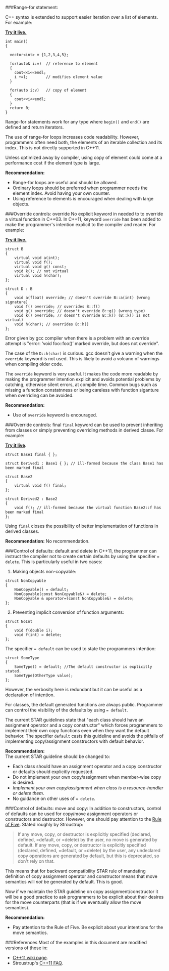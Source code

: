 ###Range-for statement:

C++ syntax is extended to support easier iteration over a list of elements. For example:  

[**Try it live.**](http://ideone.com/fRoN2j)  

~~~~~~~~~~~~~~~~~~~~~~~~~~~~~~~~~~~~~~~~~~ {.C}
int main()
{

  vector<int> v {1,2,3,4,5};

  for(auto& i:v)  // reference to element
  {
    cout<<i<<endl;
    i +=1;        // modifies element value
  }

  for(auto i:v)   // copy of element
  {
    cout<<i<<endl;
  }
  return 0;
}

~~~~~~~~~~~~~~~~~~~~~~~~~~~~~~~~~~~~~~~~~~

Range-for statements work for any type where `begin()` and `end()` are defined and return iterators.  

The use of range-for loops increases code readability. However, programmers often need both, the elements 
of an iterable collection and its index. This is not directly supported in C++11.  

Unless optimized away by compiler, using copy of element could come at a performance cost if the element type is large.

**Recommendation:**  
-  Range-for loops are useful and should be allowed.   
-  Ordinary loops should be preferred when programmer needs the element index. Avoid having your own counter.  
-  Using reference to elements is encouraged when dealing with large objects.  


###Override controls: override
No explicit keyword in needed to to override a virtual function in C++03. In C++11, keyword `override` has been
added to make the programmer's intention explicit to the compiler and reader. For example:  

[**Try it live.**](http://ideone.com/JUgS5J)  

~~~~~~~~~~~~~~~~~~~~~~~~~~~~~~~~~~~~~~~~~~ {.C}
struct B 
{
    virtual void a(int);
    virtual void f();
    virtual void g() const;
    void k(); // not virtual
    virtual void h(char);
};

struct D : B
{
    void a(float) override; // doesn't override B::a(int) (wrong signature)
    void f() override; // overrides B::f()
    void g() override; // doesn't override B::g() (wrong type)
    void k() override; // doesn't override B::k() (B::k() is not virtual)
    void h(char); // overrides B::h()
};
~~~~~~~~~~~~~~~~~~~~~~~~~~~~~~~~~~~~~~~~~~ 

Error given by gcc compiler when there is a problem with an override attempt is 
"error: ‘void foo::foo()’ marked override, but does not override".

The case of the `D::h(char)` is curious. gcc doesn't give a warning when the `override` keyword is not used.
This is likely to avoid a volcano of warnings when compiling older code. 

The `override` keyword is very useful. It makes the code more readable by making the programmer intention 
explicit and avoids potential problems by catching, otherwise silent errors, at compile time. 
Common bugs such as missing a function constatnness or being careless with function siganture when 
overriding can be avoided.

**Recommendation:**  
- Use of `override` keyword is encouraged.  

###Override controls: final
`final` keyword can be used to prevent inheriting from classes or simply preventing overriding methods in derived classe. For example:

[**Try it live**](http://ideone.com/EoJz91).  

~~~~~~~~~~~~~~~~~~~~~~~~~~~~~~~~~~~~~~~~~~ {.C}
struct Base1 final { };
 
struct Derived1 : Base1 { }; // ill-formed because the class Base1 has been marked final

~~~~~~~~~~~~~~~~~~~~~~~~~~~~~~~~~~~~~~~~~~ 
~~~~~~~~~~~~~~~~~~~~~~~~~~~~~~~~~~~~~~~~~~ {.C}
struct Base2 
{
    virtual void f() final;
};
 
struct Derived2 : Base2 
{
    void f(); // ill-formed because the virtual function Base2::f has been marked final
};
~~~~~~~~~~~~~~~~~~~~~~~~~~~~~~~~~~~~~~~~~~ 

Using `final` closes the possibility of better implementation of functions in derived classes.  

**Recommendation:**
No recommendation.

###Control of defaults: default and delete
In C++11, the programmer can instruct the compiler not to create certain defaults by using the specifier `= delete`. 
This is particularly useful in two cases: 

1) Making objects non-copyable:  

~~~~~~~~~~~~~~~~~~~~~~~~~~~~~~~~~~~~~~~~~~ {.C}
struct NonCopyable 
{
    NonCopyable() = default;
    NonCopyable(const NonCopyable&) = delete;
    NonCopyable & operator=(const NonCopyable&) = delete;
};
~~~~~~~~~~~~~~~~~~~~~~~~~~~~~~~~~~~~~~~~~~ 

2) Preventing implicit conversion of function arguments:  

~~~~~~~~~~~~~~~~~~~~~~~~~~~~~~~~~~~~~~~~~~ {.C}
struct NoInt 
{
    void f(double i);
    void f(int) = delete;
};
~~~~~~~~~~~~~~~~~~~~~~~~~~~~~~~~~~~~~~~~~~ 

The specifier `= default` can be used to state the programmers intention:  

~~~~~~~~~~~~~~~~~~~~~~~~~~~~~~~~~~~~~~~~~~ {.C}
struct SomeType 
{
    SomeType() = default; //The default constructor is explicitly stated.
    SomeType(OtherType value);
};
~~~~~~~~~~~~~~~~~~~~~~~~~~~~~~~~~~~~~~~~~~ 

However, the verbosity here is redundant but it can be useful as a declaration of intention.  

For classes, the default generated functions are always public. Programmer can control the 
visibility of the defaults by using `= default`.

The current STAR guidelines state that "each class should have an assignment operator and a copy constructor" 
which forces programmers to implement their own copy functions even when they want the default behavior. 
The specifier `default` casts this guideline and avoids the pitfalls of implementing copy/assignment constructors
with default behavior.

**Recommendation:**  
The current STAR guideline should be changed to:  
- Each class should have an assignment operator and a copy constructor or defaults should explicitly requested. 
- Do not implement your own copy/assignment when member-wise copy is desired.  
- *Implement your own copy/assignment when class is a resource-handler or delete them.*  
- No guidance on other uses of `= delete`.  

###Control of defaults: move and copy:
In addition to constructors, control of defaults can be used for copy/move assignment operators or constructors and destructor.
However, one should pay attention to the [Rule of Five](http://en.wikipedia.org/wiki/Rule_of_three_%28C%2B%2B_programming%29).
Stated roughly by Stroustrup:   

> If any move, copy, or destructor is explicitly specified (declared, defined, =default, or =delete) by the user, no move is generated by default. 
> If any move, copy, or destructor is explicitly specified (declared, defined, =default, or =delete) by the user, any undeclared copy operations 
> are generated by default, but this is deprecated, so don't rely on that.

This means that for backward compatibility STAR rule of mandating definition of copy assignment operator and constructor means that
move semantics will *not* be generated by default. This is good.  

Now if we maintain the STAR guideline on copy assignment/constructor it will be a good practice to ask programmers 
to be explicit about their desires for the move counterparts (that is if we eventually allow the move semantics).  

**Recommendation:**  
- Pay attention to the Rule of Five. Be explicit about your intentions for the move semantics.  


###References
Most of the examples in this document are modified versions of those in:   
- [C++11 wiki page](http://en.wikipedia.org/wiki/C%2B%2B11).   
- Stroustrup's [C++11 FAQ](http://www.stroustrup.com/C++11FAQ.html).

